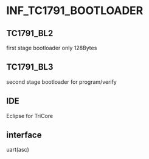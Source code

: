# INF_TC1791_BOOTLOADER
## TC1791_BL2 
first stage bootloader only 128Bytes
## TC1791_BL3 
second stage bootloader for program/verify
## IDE
Eclipse for TriCore
## interface
uart(asc)
